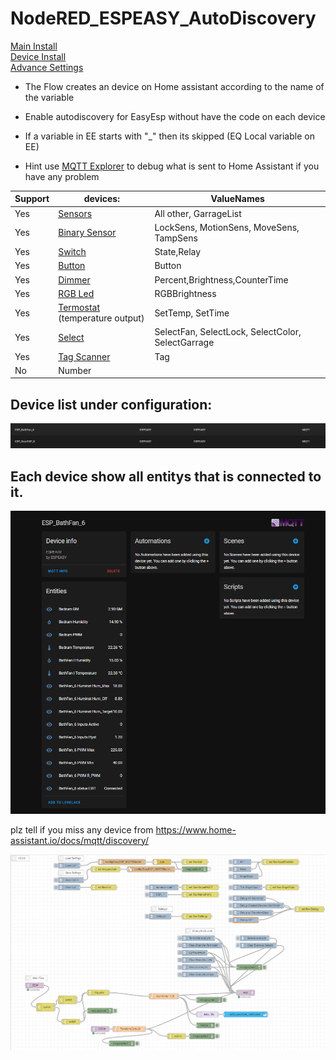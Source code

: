 # NodeRED_ESPEASY_AutoDiscovery  
[Main Install](MainInstall.md)  
[Device Install](Devices.md)  
[Advance Settings](Advance.md)  

* The Flow creates an device on Home assistant according to the name of the variable
* Enable autodiscovery for EasyEsp without have the code on each device 
* If a variable in EE starts with "_" then its skipped (EQ Local variable on EE)

* Hint use [MQTT Explorer](http://mqtt-explorer.com/) to debug what is sent to Home Assistant if you have any problem

 **Support** | **devices:** | **ValueNames** 
--------|---------|---------
Yes | [Sensors](Devices.md#sensor) | All other, GarrageList
Yes | [Binary Sensor](Devices.md#binary-sensor) | LockSens, MotionSens, MoveSens, TampSens
Yes | [Switch](Devices.md#switch) | State,Relay
Yes | [Button](Devices.md#button-beta) | Button
Yes | [Dimmer](Devices.md#dimmer) | Percent,Brightness,CounterTime 
Yes | [RGB Led](Devices.md#rgbdimmer) | RGBBrightness 
Yes  | [Termostat](Devices.md#termostat) (temperature output) | SetTemp, SetTime
Yes | [Select](Devices.md#select-beta) | SelectFan, SelectLock, SelectColor, SelectGarrage
Yes | [Tag Scanner](Devices.md#tag-beta) | Tag
No | Number

## Device list under configuration:
![HA Device List](PNG/HA_Devices.PNG)
## Each device show all entitys that is connected to it.
![HA one Device](PNG/HA_1Device.PNG)



plz tell if you miss any device from 
https://www.home-assistant.io/docs/mqtt/discovery/

![Flow_Node-Red](PNG/Flow_Node-Red.PNG)

